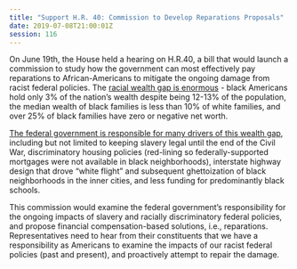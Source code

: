 ```yaml
---
title: "Support H.R. 40: Commission to Develop Reparations Proposals"
date: 2019-07-08T21:00:01Z
session: 116
---
```

On June 19th, the House held a hearing on H.R.40, a bill that would launch a commission to study how the government can most effectively pay reparations to African-Americans to mitigate the ongoing damage from racist federal policies. The [racial wealth gap is enormous](https://www.epi.org/blog/the-racial-wealth-gap-how-african-americans-have-been-shortchanged-out-of-the-materials-to-build-wealth/) - black Americans hold only 3% of the nation’s wealth despite being 12-13% of the population, the median wealth of black families is less than 10% of white families, and over 25% of black families have zero or negative net worth. 

[The federal government is responsible for many drivers of this wealth gap](https://www.washingtonpost.com/outlook/reparations-for-slavery-arent-enough-official-racism-lasted-much-longer/2019/06/21/2c0ecbe8-9397-11e9-aadb-74e6b2b46f6a_story.html?utm_term=.2e261e026606), including but not limited to keeping slavery legal until the end of the Civil War, discriminatory housing policies (red-lining so federally-supported mortgages were not available in black neighborhoods), interstate highway design that drove “white flight” and subsequent ghettoization of black neighborhoods in the inner cities, and less funding for predominantly black schools.

This commission would examine the federal government’s responsibility for the ongoing impacts of slavery and racially discriminatory federal policies, and propose financial compensation-based solutions, i.e., reparations. Representatives need to hear from their constituents that we have a responsibility as Americans to examine the impacts of our racist federal policies (past and present), and proactively attempt to repair the damage.
